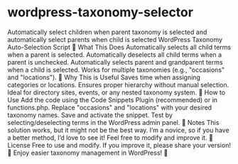 # wordpress-taxonomy-selector
Automatically select children when parent taxonomy is selected and automatically select parents when child is selected
WordPress Taxonomy Auto-Selection Script
📌 What This Does
Automatically selects all child terms when a parent is selected.
Automatically deselects all child terms when a parent is unchecked.
Automatically selects parent and grandparent terms when a child is selected.
Works for multiple taxonomies (e.g., "occasions" and "locations").
🔹 Why This is Useful
Saves time when assigning categories or locations.
Ensures proper hierarchy without manual selection.
Ideal for directory sites, events, or any nested taxonomy system.
📌 How to Use
Add the code using the Code Snippets Plugin (recommended) or in functions.php.
Replace "occasions" and "locations" with your desired taxonomy names.
Save and activate the snippet.
Test by selecting/deselecting terms in the WordPress admin panel.
🔹 Notes
This solution works, but it might not be the best way.
I’m a novice, so if you have a better method, I’d love to see it!
Feel free to modify and improve it.
📌 License
Free to use and modify.
If you improve it, please share your version! 🚀
Enjoy easier taxonomy management in WordPress! 🎉
